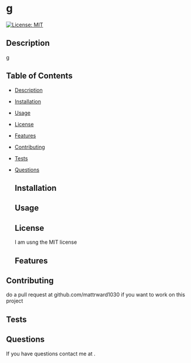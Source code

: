 # g


[![License: MIT](https://img.shields.io/badge/License-MIT-yellow.svg)](https://opensource.org/licenses/MIT)

  ## Description

  g

  ## Table of Contents

- [Description](#description)
- [Installation](#installation)
- [Usage](#usage)
- [License](#license)
- [Features](#features)
- [Contributing](#contributing)
- [Tests](#tests)
- [Questions](#questions)

  ## Installation

  

  ## Usage

  

  ## License

  I am usng the MIT license

  ## Features
 
 
## Contributing

do a pull request at github.com/mattrward1030  if you want to work on this project

  ## Tests
   
  

## Questions

 If you have questions contact me at .
  